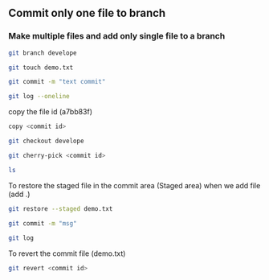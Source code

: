 ## Commit only one file to branch

### Make multiple files and add only single file to a branch

```bash
git branch develope
```

```bash
git touch demo.txt
```

```bash
git commit -m "text commit"
```

```bash
git log --oneline
```

copy the file id (a7bb83f) <commit id>

```bash
copy <commit id>
```

```bash
git checkout develope
```

```bash
git cherry-pick <commit id>
```

```bash
ls
```

To restore the staged file in the commit area (Staged area) when we add file (add .)
 
```bash
git restore --staged demo.txt
```

```bash
git commit -m "msg"
  
git log 
```

To revert the commit file (demo.txt)

```bash
git revert <commit id>
```
